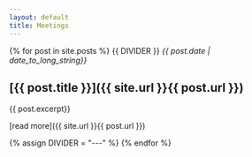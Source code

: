 ```yaml
---
layout: default
title: Meetings
---
```


{% for post in site.posts %}
{{ DIVIDER }}
*{{ post.date | date_to_long_string}}*
## [{{ post.title }}]({{ site.url }}{{ post.url }})

{{ post.excerpt}}

[read more]({{ site.url }}{{ post.url }})

{% assign DIVIDER = "---" %}
{% endfor %}
